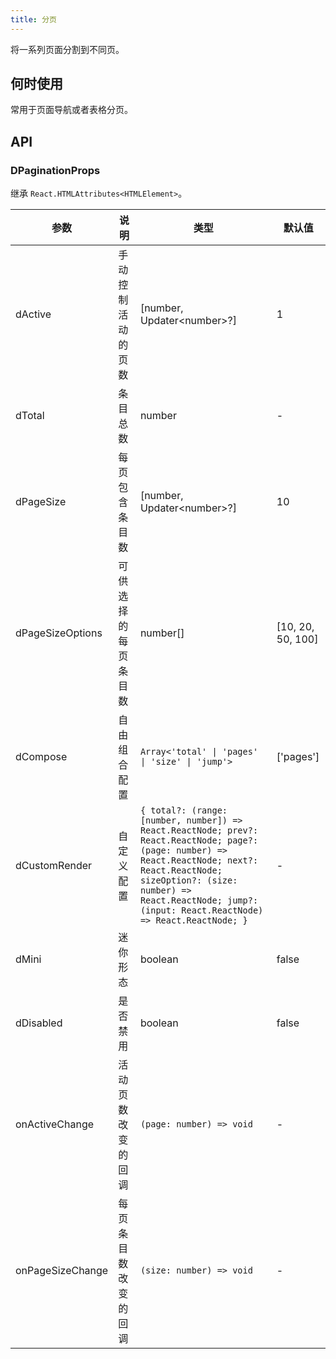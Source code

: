 ```yaml
---
title: 分页
---
```


将一系列页面分割到不同页。

## 何时使用

常用于页面导航或者表格分页。

## API

### DPaginationProps

继承 `React.HTMLAttributes<HTMLElement>`。

<!-- prettier-ignore-start -->
| 参数 | 说明 | 类型 | 默认值 | 
| --- | --- | --- | --- | 
| dActive | 手动控制活动的页数 | [number, Updater\<number\>?] | 1 |
| dTotal | 条目总数 | number | - |
| dPageSize | 每页包含条目数 | [number, Updater\<number\>?] | 10 |
| dPageSizeOptions | 可供选择的每页条目数 | number[] | [10, 20, 50, 100] |
| dCompose | 自由组合配置 | `Array<'total' \| 'pages' \| 'size' \| 'jump'>` | ['pages'] |
| dCustomRender | 自定义配置 | `{ total?: (range: [number, number]) => React.ReactNode; prev?: React.ReactNode; page?: (page: number) => React.ReactNode; next?: React.ReactNode; sizeOption?: (size: number) => React.ReactNode; jump?: (input: React.ReactNode) => React.ReactNode; }` | - |
| dMini | 迷你形态 | boolean | false |
| dDisabled | 是否禁用 | boolean | false |
| onActiveChange | 活动页数改变的回调 | `(page: number) => void` | - |
| onPageSizeChange | 每页条目数改变的回调 | `(size: number) => void` | - |
<!-- prettier-ignore-end -->
